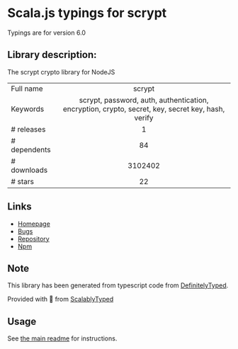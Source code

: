 
# Scala.js typings for scrypt

Typings are for version 6.0

## Library description:
The scrypt crypto library for NodeJS

|                    |                 |
| ------------------ | :-------------: |
| Full name          | scrypt |
| Keywords           | scrypt, password, auth, authentication, encryption, crypto, secret, key, secret key, hash, verify |
| # releases         | 1 |
| # dependents       | 84 |
| # downloads        | 3102402 |
| # stars            | 22 |

## Links
- [Homepage](https://github.com/barrysteyn/node-scrypt)
- [Bugs](https://github.com/barrysteyn/node-scrypt/issues)
- [Repository](https://github.com/barrysteyn/node-scrypt)
- [Npm](https://www.npmjs.com/package/scrypt)
    


## Note
This library has been generated from typescript code from [DefinitelyTyped](https://definitelytyped.org).

Provided with :purple_heart: from [ScalablyTyped](https://github.com/oyvindberg/ScalablyTyped)

## Usage
See [the main readme](../../readme.md) for instructions.


